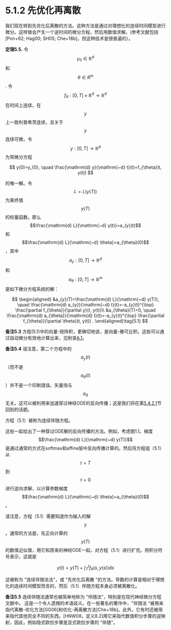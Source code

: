 # 5.1.2 先优化再离散

我们现在转到先优化后离散的方法。这种方法是通过对理想化的连续时间模型进行微分。这样做会产生一个逆时间的微分方程，然后用数值求解。(参考文献包括\[Pon+62; Hag00; SH05; Che+18b]，但这种技术是很普遍的）。

**定理5.5.**  令$$y_0\in \mathbb{R}^d$$和$$\theta\in R^m$$. 令$$f_\theta:[0,T]\times \mathbb{R}^{d}\to \mathbb{R}^{d}$$在时间上连续，在$$y$$上一致利普希茨连续，且关于$$y$$连续可微，令$$y:[0,T]\to \mathbb{R}^{d}$$为常微分方程

$$
y(0)=y_{0}, \quad \frac{\mathrm{d} y}{\mathrm{~d} t}(t)=f_{\theta}(t, y(t))
$$

的唯一解。令$$L=L(y(T))$$为某终值$$y(T)$$的标量函数。那么$$\frac{\mathrm{d} L}{\mathrm{~d} y(t)}=a_{y}(t)$$和$$\frac{\mathrm{d} L}{\mathrm{~d} \theta}=a_{\theta}(0)$$，其中$$a_{y}:[0, T] \rightarrow \mathbb{R}^{d}$$和$$a_{\theta}:[0, T] \rightarrow \mathbb{R}^{m}$$是如下微分方程系统的解：

$$
\begin{aligned}
&a_{y}(T)=\frac{\mathrm{d} L}{\mathrm{~d} y(T)}, \quad \frac{\mathrm{d} a_{y}}{\mathrm{~d} t}(t)=-a_{y}(t)^{\top} \frac{\partial f_{\theta}}{\partial y}(t, y(t))\\
&a_{\theta}(T)=0, \quad \frac{\mathrm{d} a_{\theta}}{\mathrm{d} t}(t)=-a_{y}(t)^{\top} \frac{\partial f_{\theta}}{\partial \theta}(t, y(t)) .
\end{aligned}\tag{5.1}
$$

**备注5.3**  方程(5.1)中的向量-矩阵积，更确切地说，是向量-雅可比积。这些可以通过自动微分有效地计算出来，见附录[A.1](../../fu-lu-a/a.1-zi-dong-wei-fen.md)。

**备注5.4** 请注意，第二个方程中的$$a_y(t)$$（而不是$$a_θ(t)$$）并不是一个印刷错误。矢量场与$$a_θ$$无关。这可以被利用来加速穿过神经ODE的反向传播；这是我们将在第[5.4.2.1](../5.4-ti-shi-he-ji-qiao/5.4.2-li-yong-zi-shi-ying-bu-chang-kong-zhi-qi-de-jie-gou.md)节回到的话题。

方程（5.1）被称为连续伴随方程。

这些一起给出了一种穿过ODE解的反向传播的方法。例如，考虑图1.1。梯度$$\frac{\mathrm{d} L}{\mathrm{~d} y(T)}$$是通过通常的方式在softmax和affine层中反向传播计算的。然后将方程组（5.1）从$$t=T$$到$$t=0$$进行逆向求解，以计算参数梯度$$\frac{\mathrm{d} L}{\mathrm{~d} \theta}=a_{\theta}(0)$$。

请注意，方程（5.1）需要知道作为输入的解$$y$$。通常的方法是，先正向计算的$$y(T)$$的数值近似值，用它和原来的神经ODE一起，对方程（5.1）进行扩充。用积分符号表示，这就是

$$
y(t)=y(T)+\int_{T}^{t} f_{\theta}(s, y(s)) \mathrm{d} s
$$

这被称为 "连续伴随法法"，或 "先优化后离散 "的方法。导数的计算是相对于理想化的连续时间模型而言的，然后（5.1）伴随方程本身必须被离散化。

**备注5.5**  连续伴随法通常也被简单地称为 "伴随法"，特别是在现代神经微分方程文献中。 这是一个令人遗憾的术语歧义。在一些著名的著作中，"伴随法 "被用来指代离散-优化方法\[GG06]和优化-再离散方法\[Che+18b]。此外，它有时还被用来指代其他完全不同的东西。\[HNW08，定义8.2]用它来指代数值积分步骤的逆映射，因此，例如隐式欧拉步骤是显式欧拉步骤的 "伴随"。
